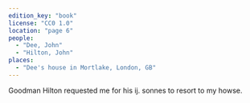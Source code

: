 ```yaml
---
edition_key: "book"
license: "CC0 1.0"
location: "page 6"
people:
  - "Dee, John"
  - "Hilton, John"
places:
  - "Dee's house in Mortlake, London, GB"
---
```

Goodman Hilton requested me for his ij. sonnes to resort to
my howse.
